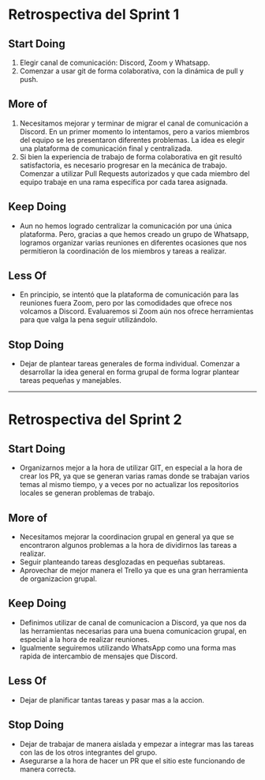 # Retrospectiva del Sprint 1

## Start Doing
1. Elegir canal de comunicación: Discord, Zoom y Whatsapp.
2. Comenzar a usar git de forma colaborativa, con la dinámica de pull y push.

## More of
1. Necesitamos mejorar y terminar de migrar el canal de comunicación a Discord. En un primer momento lo intentamos, pero a varios miembros del equipo se les presentaron diferentes problemas. La idea es elegir una plataforma de comunicación final y centralizada.
2. Si bien la experiencia de trabajo de forma colaborativa en git resultó satisfactoria, es necesario progresar en la mecánica de trabajo. Comenzar a utilizar Pull Requests autorizados y que cada miembro del equipo trabaje en una rama específica por cada tarea asignada.

## Keep Doing
- Aun no hemos logrado centralizar la comunicación por una única plataforma. Pero, gracias a que hemos creado un grupo de Whatsapp, logramos organizar varias reuniones en diferentes ocasiones que nos permitieron la coordinación de los miembros y tareas a realizar.

## Less Of
- En principio, se intentó que la plataforma de comunicación para las reuniones fuera Zoom, pero por las comodidades que ofrece nos volcamos a Discord. Evaluaremos si Zoom aún nos ofrece herramientas para que valga la pena seguir utilizándolo.

## Stop Doing
- Dejar de plantear tareas generales de forma individual. Comenzar a desarrollar la idea general en forma grupal de forma lograr plantear tareas pequeñas y manejables.

-------------------------------------------

# Retrospectiva del Sprint 2

## Start Doing
- Organizarnos mejor a la hora de utilizar GIT, en especial a la hora de crear los PR, ya que se generan varias ramas donde se trabajan varios temas al mismo tiempo, y a veces por no actualizar los repositorios locales se generan problemas de trabajo.

## More of
- Necesitamos mejorar la coordinacion grupal en general ya que se encontraron algunos problemas a la hora de dividirnos las tareas a realizar.
- Seguir planteando tareas desglozadas en pequeñas subtareas.
- Aprovechar de mejor manera el Trello ya que es una gran herramienta de organizacion grupal.

## Keep Doing
- Definimos utilizar de canal de comunicacion a Discord, ya que nos da las herramientas necesarias para una buena comunicacion grupal, en especial a la hora de realizar reuniones.
- Igualmente seguiremos utilizando WhatsApp como una forma mas rapida de intercambio de mensajes que Discord.

## Less Of
- Dejar de planificar tantas tareas y pasar mas a la accion.

## Stop Doing
- Dejar de trabajar de manera aislada y empezar a integrar mas las tareas con las de los otros integrantes del grupo.
- Asegurarse a la hora de hacer un PR que el sitio este funcionando de manera correcta.